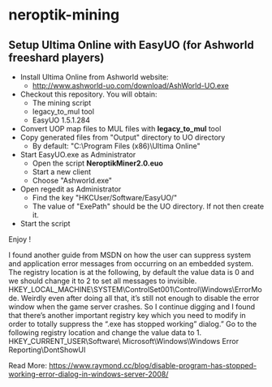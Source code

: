 # neroptik-mining

## Setup Ultima Online with EasyUO (for Ashworld freeshard players)

* Install Ultima Online from Ashworld website:
	* http://www.ashworld-uo.com/download/AshWorld-UO.exe
* Checkout this repository. You will obtain:
	* The mining script
	* legacy_to_mul tool
	* EasyUO 1.5.1.284
* Convert UOP map files to MUL files with **legacy_to_mul** tool
* Copy generated files from "Output" directory to UO directory
	* By default: "C:\Program Files (x86)\Ultima Online\"
* Start EasyUO.exe as Administrator
	* Open the script **NeroptikMiner2.0.euo**
	* Start a new client
	* Choose "Ashworld.exe"
* Open regedit as Administrator
	* Find the key "HKCUser/Software/EasyUO/"
	* The value of "ExePath" should be the UO directory. If not then create it.
* Start the script

Enjoy !

I found another guide from MSDN on how the user can suppress system and application error messages from occurring on an embedded system. The registry location is at the following, by default the value data is 0 and we should change it to 2 to set all messages to invisible. HKEY_LOCAL_MACHINE\SYSTEM\ControlSet001\Control\Windows\ErrorMode. Weirdly even after doing all that, it’s still not enough to disable the error window when the game server crashes. So I continue digging and I found that there’s another important registry key which you need to modify in order to totally suppress the “.exe has stopped working” dialog.” Go to the following registry location and change the value data to 1. HKEY_CURRENT_USER\Software\ Microsoft\Windows\Windows Error Reporting\DontShowUI

Read More: https://www.raymond.cc/blog/disable-program-has-stopped-working-error-dialog-in-windows-server-2008/